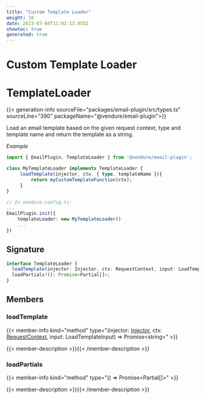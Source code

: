```yaml
---
title: "Custom Template Loader"
weight: 10
date: 2023-07-04T11:02:13.855Z
showtoc: true
generated: true
---
```

<!-- This file was generated from the Vendure source. Do not modify. Instead, re-run the "docs:build" script -->

# Custom Template Loader
<div class="symbol">


# TemplateLoader

{{< generation-info sourceFile="packages/email-plugin/src/types.ts" sourceLine="390" packageName="@vendure/email-plugin">}}

Load an email template based on the given request context, type and template name
and return the template as a string.

*Example*

```TypeScript
import { EmailPlugin, TemplateLoader } from '@vendure/email-plugin';

class MyTemplateLoader implements TemplateLoader {
     loadTemplate(injector, ctx, { type, templateName }){
         return myCustomTemplateFunction(ctx);
     }
}

// In vendure-config.ts:
...
EmailPlugin.init({
    templateLoader: new MyTemplateLoader()
    ...
})
```

## Signature

```TypeScript
interface TemplateLoader {
  loadTemplate(injector: Injector, ctx: RequestContext, input: LoadTemplateInput): Promise<string>;
  loadPartials?(): Promise<Partial[]>;
}
```
## Members

### loadTemplate

{{< member-info kind="method" type="(injector: <a href='/typescript-api/common/injector#injector'>Injector</a>, ctx: <a href='/typescript-api/request/request-context#requestcontext'>RequestContext</a>, input: LoadTemplateInput) => Promise&#60;string&#62;"  >}}

{{< member-description >}}{{< /member-description >}}

### loadPartials

{{< member-info kind="method" type="() => Promise&#60;Partial[]&#62;"  >}}

{{< member-description >}}{{< /member-description >}}


</div>
